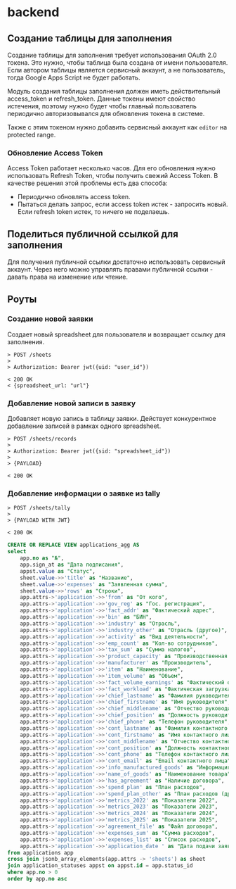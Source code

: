 # backend

## Создание таблицы для заполнения

Создание таблицы для заполнения требует использования OAuth 2.0 токена.
Это нужно, чтобы таблица была создана от имени пользователя. Если автором таблицы является
сервисный аккаунт, а не пользователь, тогда Google Apps Script не будет работать.

Модуль создания таблицы заполнения должен иметь действительный access_token и refresh_token.
Данные токены имеют свойство истечения, поэтому нужно будет чтобы главный пользователь 
периодично авторизовывался для обновления токена в системе.

Также с этим токеном нужно добавить сервисный аккаунт как `editor` на protected range.
 
### Обновление Access Token

Access Token работает несколько часов. Для его обновления нужно использовать Refresh Token,
чтобы получить свежий Access Token. В качестве решения этой проблемы есть два способа:
- Периодично обновлять access token.
- Пытаться делать запрос, если access token истек - запросить новый. Если refresh token истек, то ничего не поделаешь.

## Поделиться публичной ссылкой для заполнения

Для получения публичной ссылки достаточно использовать сервисный аккаунт. Через него можно 
управлять правами публичной ссылки - давать права на изменение или чтение.

## Роуты

### Создание новой заявки

Создает новый spreadsheet для пользователя и возвращает ссылку для заполнения.

```
> POST /sheets
> 
> Authorization: Bearer jwt({uid: "user_id"})

< 200 OK
< {spreadsheet_url: "url"}
```

### Добавление новой записи в заявку

Добавляет новую запись в таблицу заявки. Действует конкурентное добавление записей в рамках одного spreadsheet.

```
> POST /sheets/records
> 
> Authorization: Bearer jwt({sid: "spreadsheet_id"})
> 
> {PAYLOAD}

< 200 OK
```

### Добавление информации о заявке из tally

```
> POST /sheets/tally
> 
> {PAYLOAD WITH JWT}

< 200 OK
```


```sql
CREATE OR REPLACE VIEW applications_agg AS
select
    app.no as "№",
    app.sign_at as "Дата подписания",
    appst.value as "Статус",
    sheet.value->>'title' as "Название",
    sheet.value->>'expenses' as "Заявленная сумма",
    sheet.value->>'rows' as "Строки",
    app.attrs->'application'->>'from' as "От кого",
    app.attrs->'application'->>'gov_reg' as "Гос. регистрация",
    app.attrs->'application'->>'fact_addr' as "Фактический адрес",
    app.attrs->'application'->>'bin' as "БИН",
    app.attrs->'application'->>'industry' as "Отрасль",
    app.attrs->'application'->>'industry_other' as "Отрасль (другое)",
    app.attrs->'application'->>'activity' as "Вид деятельности",
    app.attrs->'application'->>'emp_count' as "Кол-во сотрудников",
    app.attrs->'application'->>'tax_sum' as "Сумма налогов",
    app.attrs->'application'->>'product_capacity' as "Производственная мощность",
    app.attrs->'application'->>'manufacturer' as "Производитель",
    app.attrs->'application'->>'item' as "Наименование",
    app.attrs->'application'->>'item_volume' as "Объем",
    app.attrs->'application'->>'fact_volume_earnings' as "Фактический объем выручки",
    app.attrs->'application'->>'fact_workload' as "Фактическая загрузка",
    app.attrs->'application'->>'chief_lastname' as "Фамилия руководителя",
    app.attrs->'application'->>'chief_firstname' as "Имя руководителя",
    app.attrs->'application'->>'chief_middlename' as "Отчество руководителя",
    app.attrs->'application'->>'chief_position' as "Должность руководителя",
    app.attrs->'application'->>'chief_phone' as "Телефон руководителя",
    app.attrs->'application'->>'cont_lastname' as "Фамилия контактного лица",
    app.attrs->'application'->>'cont_firstname' as "Имя контактного лица",
    app.attrs->'application'->>'cont_middlename' as "Отчество контактного лица",
    app.attrs->'application'->>'cont_position' as "Должность контактного лица",
    app.attrs->'application'->>'cont_phone' as "Телефон контактного лица",
    app.attrs->'application'->>'cont_email' as "Email контактного лица",
    app.attrs->'application'->>'info_manufactured_goods' as "Информация о производимых товарах",
    app.attrs->'application'->>'name_of_goods' as "Наименование товара",
    app.attrs->'application'->>'has_agreement' as "Наличие договора",
    app.attrs->'application'->>'spend_plan' as "План расходов",
    app.attrs->'application'->>'spend_plan_other' as "План расходов (другое)",
    app.attrs->'application'->>'metrics_2022' as "Показатели 2022",
    app.attrs->'application'->>'metrics_2023' as "Показатели 2023",
    app.attrs->'application'->>'metrics_2024' as "Показатели 2024",
    app.attrs->'application'->>'metrics_2025' as "Показатели 2025",
    app.attrs->'application'->>'agreement_file' as "Файл договора",
    app.attrs->'application'->>'expenses_sum' as "Сумма расходов",
    app.attrs->'application'->>'expenses_list' as "Список расходов",
    app.attrs->'application'->>'application_date ' as "Дата подачи заявки"
from applications app
cross join jsonb_array_elements(app.attrs -> 'sheets') as sheet
join application_statuses appst on appst.id = app.status_id
where app.no > 0
order by app.no asc
```